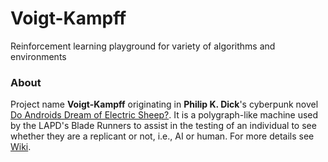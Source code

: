 # Voigt-Kampff
Reinforcement learning playground for variety of algorithms and environments

### About

Project name **Voigt-Kampff** originating in **Philip K. Dick**'s cyberpunk novel [Do Androids Dream of Electric Sheep?](https://en.wikipedia.org/wiki/Do_Androids_Dream_of_Electric_Sheep%3F). It is a polygraph-like machine used by the LAPD's Blade Runners to assist in the testing of an individual to see whether they are a replicant or not, i.e., AI or human. For more details see [Wiki](https://en.wikipedia.org/wiki/Blade_Runner#Voigt-Kampff_machine).
